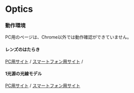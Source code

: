 # Optics
### 動作環境
PC用のページは、Chrome以外では動作確認ができていません。

#### レンズのはたらき
[PC用サイト](https://phys-ken.github.io/Optics/Lens.html) /
[スマートフォン用サイト](https://phys-ken.github.io/Optics/Lens-phone.html) /

#### 1光源の光線モデル
[PC用サイト](https://phys-ken.github.io/Optics/tutorial2_1slit.html) /
[スマートフォン用サイト](https://phys-ken.github.io/Optics/tutorial2_1slit-phone.html)